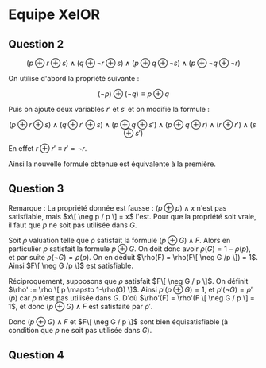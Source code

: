 # Equipe XelOR

## Question 2

$$(p\oplus r \oplus s) \land (q \oplus \neg r \oplus s) \land (p \oplus q \oplus \neg s) \land (p \oplus \neg q \oplus \neg r)$$

On utilise d'abord la propriété suivante :

$$(\neg p) \oplus (\neg q) \equiv p \oplus q$$

Puis on ajoute deux variables $r'$ et $s'$ et on modifie la formule :

$$
(p\oplus r \oplus s) \land (q \oplus r' \oplus s) \land (p \oplus q \oplus s') \land (p \oplus q \oplus r) \land (r \oplus r') \land (s \oplus s')
$$

En effet $r \oplus r' \equiv r' = \neg r$.

Ainsi la nouvelle formule obtenue est équivalente à la première. 

## Question 3

Remarque : La propriété donnée est fausse : $(p \oplus p) \land x$ n'est pas satisfiable, mais $x\[ \neg p / p \] = x$ l'est. Pour que la propriété soit vraie, il faut que $p$ ne soit pas utilisée dans $G$.

Soit $\rho$ valuation telle que $\rho$ satisfait la formule $(p \oplus G) \land F$. Alors en particulier $\rho$ satisfait la formule $p \oplus G$.
On doit donc avoir $\rho(G) = 1 - \rho(p)$, et par suite $\rho(\neg G) = \rho(p)$. On en déduit $\rho(F) = \rho(F\[ \neg G /p \]) = 1$. Ainsi $F\[ \neg G /p \]$ est satisfiable.

Réciproquement, supposons que $\rho$ satisfait $F\[ \neg G / p \]$. On définit $\rho' := \rho \[ p \mapsto 1-\rho(G) \]$.
Ainsi $\rho'(p \oplus G) = 1$, et $\rho'(\neg G) = \rho'(p)$ car $p$ n'est pas utilisée dans $G$. D'où $\rho'(F) = \rho'(F \[ \neg G / p \] = 1$, et donc $(p \oplus G) \land F$ est satisfaite par $\rho'$.

Donc $(p \oplus G) \land F$ et $F\[ \neg G / p \]$ sont bien équisatisfiable (à condition que $p$ ne soit pas utilisée dans $G$).

## Question 4

